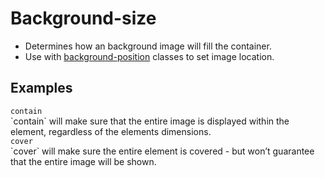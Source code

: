 # Background-size

- Determines how an background image will fill the container.
- Use with [background-position](#background-position) classes to set image location.

## Examples

<div class="pa3 ba b--gray-300">
    <div class="cols">
        <div class="col s:w-1/2 mb3 s:mb0">
            <div class="h4 contain ba b--gray" style="background-image:url(https://placebear.com/420/320?image=2);background-repeat:no-repeat"></div>
            <code class="mt1 clipboard">contain</code>
            <div class-"tp-body-2">`contain` will make sure that the entire image is displayed within the element, regardless of the elements dimensions.</div>
        </div>
        <div class="col s:w-1/2">
            <div class="h4 cover ba b--gray" style="background-image:url(https://placebear.com/420/320?image=2);background-repeat:no-repeat"></div>
            <code class="mt1 clipboard">cover</code>
            <div class-"tp-body-2">`cover` will make sure the entire element is covered - but won’t guarantee that the entire image will be shown.</div>
        </div>
    </div>
</div>